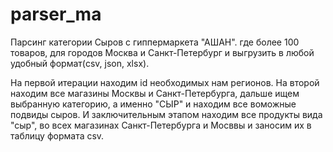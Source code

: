 # parser_ma
Парсинг категории Сыров с гиппермаркета "АШАН". где более 100 товаров, для городов Москва и Санкт-Петербург и выгрузить 
в любой удобный формат(csv, json, xlsx).  

На первой итерации находим id необходимых нам регионов. 
На второй находим все магазины Москвы и Санкт-Петербурга, дальше ищем выбранную категорию, а именно "СЫР" и находим 
все воможные подвиды сыров. 
И заключительным этапом находим все продукты вида "сыр", во всех магазинах Санкт-Петербурга и Мосввы и заносим их 
в таблицу формата csv.

